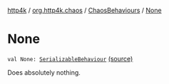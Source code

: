 [http4k](../../index.md) / [org.http4k.chaos](../index.md) / [ChaosBehaviours](index.md) / [None](./-none.md)

# None

`val None: `[`SerializableBehaviour`](../-serializable-behaviour/index.md) [(source)](https://github.com/http4k/http4k/blob/master/http4k-testing-chaos/src/main/kotlin/org/http4k/chaos/ChaosBehaviours.kt#L128)

Does absolutely nothing.

